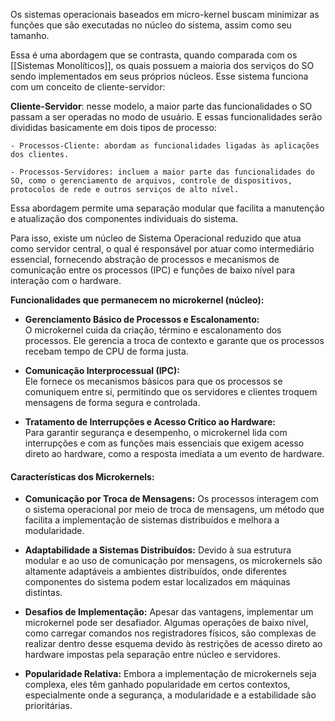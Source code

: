 Os sistemas operacionais baseados em micro-kernel buscam minimizar as funções que são executadas no núcleo do sistema, assim como seu tamanho. 

Essa é uma abordagem que se contrasta, quando comparada com os [[Sistemas Monolíticos]], os quais possuem a maioria dos serviços do SO sendo implementados em seus próprios núcleos. Esse sistema funciona com um conceito de cliente-servidor:

**Cliente-Servidor**: nesse modelo, a maior parte das funcionalidades o SO passam a ser operadas no modo de usuário. E essas funcionalidades serão divididas basicamente em dois tipos de processo:

	- Processos-Cliente: abordam as funcionalidades ligadas às aplicações dos clientes.

	- Processos-Servidores: incluem a maior parte das funcionalidades do SO, como o gerenciamento de arquivos, controle de dispositivos, protocolos de rede e outros serviços de alto nível.

Essa abordagem permite uma separação modular que facilita a manutenção e atualização dos componentes individuais do sistema.

Para isso, existe um núcleo de Sistema Operacional reduzido que atua como servidor central, o qual é responsável por atuar como intermediário essencial, fornecendo abstração de processos e mecanismos de comunicação entre os processos (IPC) e funções de baixo nível para interação com o hardware.

**Funcionalidades que permanecem no microkernel (núcleo):**

- **Gerenciamento Básico de Processos e Escalonamento:**  
    O microkernel cuida da criação, término e escalonamento dos processos. Ele gerencia a troca de contexto e garante que os processos recebam tempo de CPU de forma justa.
    
- **Comunicação Interprocessual (IPC):**  
    Ele fornece os mecanismos básicos para que os processos se comuniquem entre si, permitindo que os servidores e clientes troquem mensagens de forma segura e controlada.
    
- **Tratamento de Interrupções e Acesso Crítico ao Hardware:**  
    Para garantir segurança e desempenho, o microkernel lida com interrupções e com as funções mais essenciais que exigem acesso direto ao hardware, como a resposta imediata a um evento de hardware.

#### Características dos Microkernels:

- **Comunicação por Troca de Mensagens:** Os processos interagem com o sistema operacional por meio de troca de mensagens, um método que facilita a implementação de sistemas distribuídos e melhora a modularidade.​
    
- **Adaptabilidade a Sistemas Distribuídos:** Devido à sua estrutura modular e ao uso de comunicação por mensagens, os microkernels são altamente adaptáveis a ambientes distribuídos, onde diferentes componentes do sistema podem estar localizados em máquinas distintas.​
    
- **Desafios de Implementação:** Apesar das vantagens, implementar um microkernel pode ser desafiador. Algumas operações de baixo nível, como carregar comandos nos registradores físicos, são complexas de realizar dentro desse esquema devido às restrições de acesso direto ao hardware impostas pela separação entre núcleo e servidores.​
    
- **Popularidade Relativa:** Embora a implementação de microkernels seja complexa, eles têm ganhado popularidade em certos contextos, especialmente onde a segurança, a modularidade e a estabilidade são prioritárias.